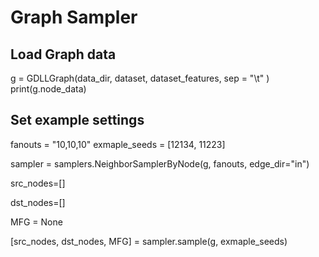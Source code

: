 # Graph Sampler

## Load Graph data

g = GDLLGraph(data_dir, dataset, dataset_features, sep = "\t" )
print(g.node_data)

## Set example settings
fanouts = "10,10,10"
exmaple_seeds = [12134, 11223] 

sampler = samplers.NeighborSamplerByNode(g, fanouts, edge_dir="in")

src_nodes=[]

dst_nodes=[]

MFG = None

[src_nodes, dst_nodes, MFG] = sampler.sample(g, exmaple_seeds)

